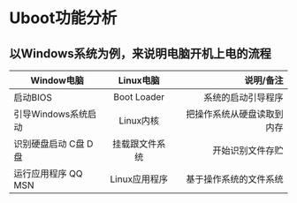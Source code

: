 # Uboot功能分析
## 以Windows系统为例，来说明电脑开机上电的流程
Window电脑|Linux电脑|说明/备注
---|:--:|---:
启动BIOS|Boot Loader|系统的启动引导程序
引导Windows系统启动|Linux内核|把操作系统从硬盘读取到内存
识别硬盘启动 C盘 D盘|挂载跟文件系统|开始识别文件存贮
运行应用程序 QQ MSN|Linux应用程序|基于操作系统的文件系统
